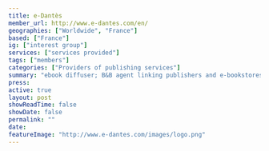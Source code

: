 ```yaml
---
title: e-Dantès
member_url: http://www.e-dantes.com/en/
geographies: ["Worldwide", "France"]
based: ["France"]
ig: ["interest group"] 
services: ["services provided"] 
tags: ["members"]
categories: ["Providers of publishing services"]
summary: "ebook diffuser; B&B agent linking publishers and e-bookstores."
press:
active: true
layout: post
showReadTime: false
showDate: false
permalink: ""
date: 
featureImage: "http://www.e-dantes.com/images/logo.png"
---
```


